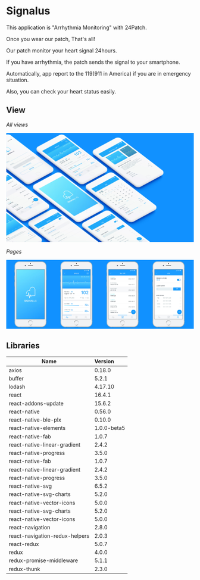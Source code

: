 # Signalus

This application is "Arrhythmia Monitoring" with 24Patch.

Once you wear our patch, That's all!

Our patch monitor your heart signal 24hours.

If you have arrhythmia, the patch sends the signal to your smartphone.

Automatically, app report to the 119(911 in America) if you are in emergency situation.

Also, you can check your heart status easily.



## View

*All views*

![All Pages](./README/Landing.jpg)



*Pages*

![All Pages](./README/Pages.jpg)



## Libraries

| Name                           | Version     |
| ------------------------------ | :---------- |
| axios                          | 0.18.0      |
| buffer                         | 5.2.1       |
| lodash                         | 4.17.10     |
| react                          | 16.4.1      |
| react-addons-update            | 15.6.2      |
| react-native                   | 0.56.0      |
| react-native-ble-plx           | 0.10.0      |
| react-native-elements          | 1.0.0-beta5 |
| react-native-fab               | 1.0.7       |
| react-native-linear-gradient   | 2.4.2       |
| react-native-progress          | 3.5.0       |
| react-native-fab               | 1.0.7       |
| react-native-linear-gradient   | 2.4.2       |
| react-native-progress          | 3.5.0       |
| react-native-svg               | 6.5.2       |
| react-native-svg-charts        | 5.2.0       |
| react-native-vector-icons      | 5.0.0       |
| react-native-svg-charts        | 5.2.0       |
| react-native-vector-icons      | 5.0.0       |
| react-navigation               | 2.8.0       |
| react-navigation-redux-helpers | 2.0.3       |
| react-redux                    | 5.0.7       |
| redux                          | 4.0.0       |
| redux-promise-middleware       | 5.1.1       |
| redux-thunk                    | 2.3.0       |
